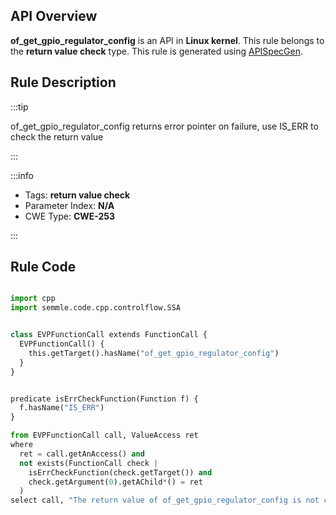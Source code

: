 ---
---


## API Overview
**of_get_gpio_regulator_config** is an API in **Linux kernel**. This rule belongs to the **return value check** type. This rule is generated using [APISpecGen](../../tools/APISpecGen).
## Rule Description

:::tip

of_get_gpio_regulator_config returns error pointer on failure, use IS_ERR to check the return value

:::

:::info

- Tags: **return value check**
- Parameter Index: **N/A**
- CWE Type: **CWE-253**

:::

## Rule Code
```python

import cpp
import semmle.code.cpp.controlflow.SSA


class EVPFunctionCall extends FunctionCall {
  EVPFunctionCall() {
    this.getTarget().hasName("of_get_gpio_regulator_config")
  }
}


predicate isErrCheckFunction(Function f) {
  f.hasName("IS_ERR") 
}

from EVPFunctionCall call, ValueAccess ret
where
  ret = call.getAnAccess() and
  not exists(FunctionCall check |
    isErrCheckFunction(check.getTarget()) and
    check.getArgument(0).getAChild*() = ret
  )
select call, "The return value of of_get_gpio_regulator_config is not checked with IS_ERR."
    
```